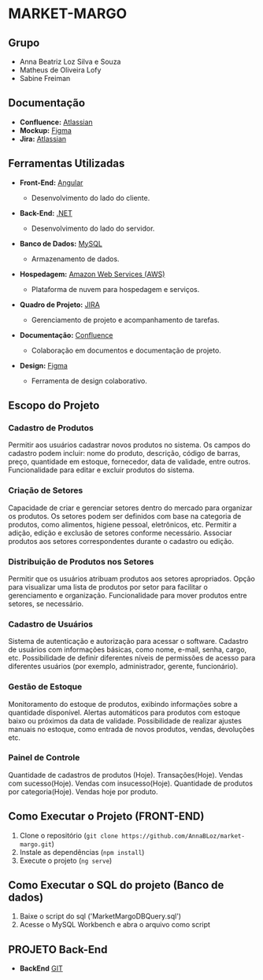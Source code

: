 # MARKET-MARGO
## Grupo
* Anna Beatriz Loz Silva e Souza
* Matheus de Oliveira Lofy
* Sabine Freiman

## Documentação

- **Confluence:** [Atlassian](https://fazacontecer.atlassian.net/l/cp/fjNC3Qq5)
- **Mockup:** [Figma](https://www.figma.com/file/oa58F9D91d7wWF2Xr7UyeU/Market-Margo?type=design&node-id=0-1&mode=design)
- **Jira:**  [Atlassian](https://fazacontecer.atlassian.net/jira/core/projects/MARK/board)

## Ferramentas Utilizadas

- **Front-End:** [Angular](https://angular.io/)
  - Desenvolvimento do lado do cliente.

- **Back-End:** [.NET](https://dotnet.microsoft.com/)
  - Desenvolvimento do lado do servidor.

- **Banco de Dados:** [MySQL](https://www.mysql.com/)
  - Armazenamento de dados.

- **Hospedagem:** [Amazon Web Services (AWS)](https://aws.amazon.com/)
  - Plataforma de nuvem para hospedagem e serviços.

- **Quadro de Projeto:** [JIRA](https://www.atlassian.com/software/jira)
  - Gerenciamento de projeto e acompanhamento de tarefas.

- **Documentação:** [Confluence](https://www.atlassian.com/software/confluence)
  - Colaboração em documentos e documentação de projeto.

- **Design:** [Figma](https://www.figma.com/)
  - Ferramenta de design colaborativo.

## Escopo do Projeto

### Cadastro de Produtos

Permitir aos usuários cadastrar novos produtos no sistema. Os campos do cadastro podem incluir: nome do produto, descrição, código de barras, preço, quantidade em estoque, fornecedor, data de validade, entre outros. Funcionalidade para editar e excluir produtos do sistema.

### Criação de Setores

Capacidade de criar e gerenciar setores dentro do mercado para organizar os produtos. Os setores podem ser definidos com base na categoria de produtos, como alimentos, higiene pessoal, eletrônicos, etc. Permitir a adição, edição e exclusão de setores conforme necessário. Associar produtos aos setores correspondentes durante o cadastro ou edição.

### Distribuição de Produtos nos Setores

Permitir que os usuários atribuam produtos aos setores apropriados. Opção para visualizar uma lista de produtos por setor para facilitar o gerenciamento e organização. Funcionalidade para mover produtos entre setores, se necessário.

### Cadastro de Usuários

Sistema de autenticação e autorização para acessar o software. Cadastro de usuários com informações básicas, como nome, e-mail, senha, cargo, etc. Possibilidade de definir diferentes níveis de permissões de acesso para diferentes usuários (por exemplo, administrador, gerente, funcionário).

### Gestão de Estoque

Monitoramento do estoque de produtos, exibindo informações sobre a quantidade disponível. Alertas automáticos para produtos com estoque baixo ou próximos da data de validade. Possibilidade de realizar ajustes manuais no estoque, como entrada de novos produtos, vendas, devoluções etc.

### Painel de Controle

Quantidade de cadastros de produtos (Hoje). Transações(Hoje). Vendas com sucesso(Hoje). Vendas com insucesso(Hoje). Quantidade de produtos por categoria(Hoje). Vendas hoje por produto. 


## Como Executar o Projeto (FRONT-END)

1. Clone o repositório (`git clone https://github.com/AnnaBLoz/market-margo.git`)
2. Instale as dependências (`npm install`)
3. Execute o projeto (`ng serve`)

## Como Executar o SQL do projeto (Banco de dados)

1. Baixe o script do sql ('MarketMargoDBQuery.sql')
2. Acesse o MySQL Workbench e abra o arquivo como script

## PROJETO Back-End

- **BackEnd** [GIT](https://github.com/SabineSantos21/MarketMargoAPI)
